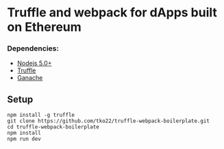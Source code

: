 # Truffle and webpack for dApps built on Ethereum

### Dependencies:
- [Nodejs 5.0+](https://nodejs.org/en/)
- [Truffle](https://github.com/trufflesuite/truffle)
- [Ganache](http://truffleframework.com/ganache/)

## Setup
```
npm install -g truffle
git clone https://github.com/tko22/truffle-webpack-boilerplate.git
cd truffle-webpack-boilerplate
npm install
npm run dev
```

